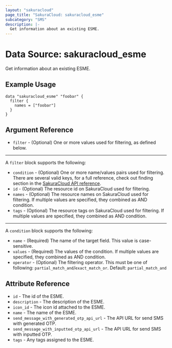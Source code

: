 ```yaml
---
layout: "sakuracloud"
page_title: "SakuraCloud: sakuracloud_esme"
subcategory: "SMS"
description: |-
  Get information about an existing ESME.
---
```


# Data Source: sakuracloud_esme

Get information about an existing ESME.

## Example Usage

```hcl
data "sakuracloud_esme" "foobar" {
  filter {
    names = ["foobar"]
  }
}
```

## Argument Reference

* `filter` - (Optional) One or more values used for filtering, as defined below.

---

A `filter` block supports the following:

* `condition` - (Optional) One or more name/values pairs used for filtering. There are several valid keys, for a full reference, check out finding section in the [SakuraCloud API reference](https://developer.sakura.ad.jp/cloud/api/1.1/).
* `id` - (Optional) The resource id on SakuraCloud used for filtering.
* `names` - (Optional) The resource names on SakuraCloud used for filtering. If multiple values are specified, they combined as AND condition.
* `tags` - (Optional) The resource tags on SakuraCloud used for filtering. If multiple values are specified, they combined as AND condition.

---

A `condition` block supports the following:

* `name` - (Required) The name of the target field. This value is case-sensitive.
* `values` - (Required) The values of the condition. If multiple values are specified, they combined as AND condition.
* `operator` - (Optional) The filtering operator. This must be one of following: `partial_match_and`/`exact_match_or`. Default: `partial_match_and`


## Attribute Reference

* `id` - The id of the ESME.
* `description` - The description of the ESME.
* `icon_id` - The icon id attached to the ESME.
* `name` - The name of the ESME.
* `send_message_with_generated_otp_api_url` - The API URL for send SMS with generated OTP.
* `send_message_with_inputted_otp_api_url` - The API URL for send SMS with inputted OTP.
* `tags` - Any tags assigned to the ESME.



